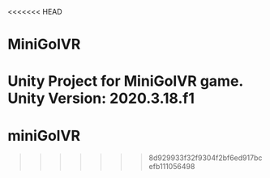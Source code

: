 <<<<<<< HEAD
# MiniGolVR
Unity Project for MiniGolVR game.  
Unity Version: 2020.3.18.f1
=======
# miniGolVR
>>>>>>> 8d929933f32f9304f2bf6ed917bcefb111056498
